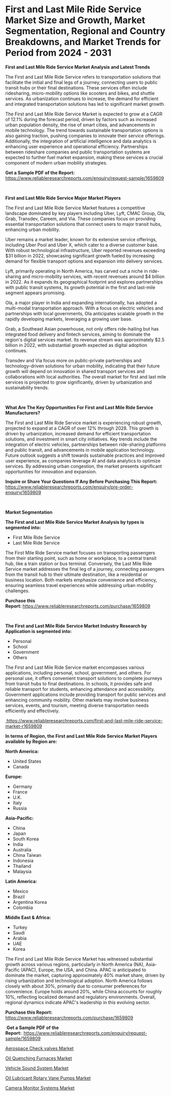 <p><h1>First and Last Mile Ride Service Market Size and Growth, Market Segmentation, Regional and Country Breakdowns, and Market Trends for Period from 2024 -  2031</h1></p><p><strong>First and Last Mile Ride Service Market Analysis and Latest Trends</strong></p>
<p><p>The First and Last Mile Ride Service refers to transportation solutions that facilitate the initial and final legs of a journey, connecting users to public transit hubs or their final destinations. These services often include ridesharing, micro-mobility options like scooters and bikes, and shuttle services. As urbanization continues to increase, the demand for efficient and integrated transportation solutions has led to significant market growth. </p><p>The First and Last Mile Ride Service Market is expected to grow at a CAGR of 12.1% during the forecast period, driven by factors such as increased urban population density, the rise of smart cities, and advancements in mobile technology. The trend towards sustainable transportation options is also gaining traction, pushing companies to innovate their service offerings. Additionally, the integration of artificial intelligence and data analytics is enhancing user experience and operational efficiency. Partnerships between rideshare companies and public transportation systems are expected to further fuel market expansion, making these services a crucial component of modern urban mobility strategies.</p></p>
<p><strong>Get a Sample PDF of the Report:&nbsp;</strong> <a href="https://www.reliableresearchreports.com/enquiry/request-sample/1659809?utm_campaign=33&utm_medium=2&utm_source=Github&utm_content=ia&utm_term=09122024&utm_id=first-and-last-mile-ride-service">https://www.reliableresearchreports.com/enquiry/request-sample/1659809</a></p>
<p>&nbsp;</p>
<p><strong>First and Last Mile Ride Service Major Market Players</strong></p>
<p><p>The First and Last Mile Ride Service Market features a competitive landscape dominated by key players including Uber, Lyft, CMAC Group, Ola, Grab, Transdev, Careem, and Via. These companies focus on providing essential transportation solutions that connect users to major transit hubs, enhancing urban mobility.</p><p>Uber remains a market leader, known for its extensive service offerings, including Uber Pool and Uber X, which cater to a diverse customer base. With robust technological infrastructure, Uber reported revenues exceeding $31 billion in 2022, showcasing significant growth fueled by increasing demand for flexible transport options and expansion into delivery services.</p><p>Lyft, primarily operating in North America, has carved out a niche in ride-sharing and micro-mobility services, with recent revenues around $4 billion in 2022. As it expands its geographical footprint and explores partnerships with public transit systems, its growth potential in the first and last-mile segment appears promising.</p><p>Ola, a major player in India and expanding internationally, has adopted a multi-modal transportation approach. With a focus on electric vehicles and partnerships with local governments, Ola anticipates scalable growth in the rapidly developing markets, leveraging a growing user base.</p><p>Grab, a Southeast Asian powerhouse, not only offers ride-hailing but has integrated food delivery and fintech services, aiming to dominate the region's digital services market. Its revenue stream was approximately $2.5 billion in 2022, with substantial growth expected as digital adoption continues.</p><p>Transdev and Via focus more on public-private partnerships and technology-driven solutions for urban mobility, indicating that their future growth will depend on innovation in shared transport services and collaborations with local authorities. The overall market for first and last mile services is projected to grow significantly, driven by urbanization and sustainability trends.</p></p>
<p>&nbsp;</p>
<p><strong>What Are The Key Opportunities For First and Last Mile Ride Service Manufacturers?</strong></p>
<p><p>The First and Last Mile Ride Service market is experiencing robust growth, projected to expand at a CAGR of over 12% through 2028. This growth is driven by urbanization, increased demand for efficient transportation solutions, and investment in smart city initiatives. Key trends include the integration of electric vehicles, partnerships between ride-sharing platforms and public transit, and advancements in mobile application technology. Future outlook suggests a shift towards sustainable practices and improved user experience, as companies leverage AI and data analytics to optimize services. By addressing urban congestion, the market presents significant opportunities for innovation and expansion.</p></p>
<p><strong>Inquire or Share Your Questions If Any Before Purchasing This Report:</strong> <a href="https://www.reliableresearchreports.com/enquiry/pre-order-enquiry/1659809?utm_campaign=33&utm_medium=2&utm_source=Github&utm_content=ia&utm_term=09122024&utm_id=first-and-last-mile-ride-service">https://www.reliableresearchreports.com/enquiry/pre-order-enquiry/1659809</a></p>
<p>&nbsp;</p>
<p><strong>Market Segmentation</strong></p>
<p><strong>The First and Last Mile Ride Service Market Analysis by types is segmented into:</strong></p>
<p><ul><li>First Mile Ride Service</li><li>Last Mile Ride Service</li></ul></p>
<p><p>The First Mile Ride Service market focuses on transporting passengers from their starting point, such as home or workplace, to a central transit hub, like a train station or bus terminal. Conversely, the Last Mile Ride Service market addresses the final leg of a journey, connecting passengers from the transit hub to their ultimate destination, like a residential or business location. Both markets emphasize convenience and efficiency, ensuring seamless travel experiences while addressing urban mobility challenges.</p></p>
<p><strong>Purchase this Report:&nbsp;</strong><a href="https://www.reliableresearchreports.com/purchase/1659809?utm_campaign=33&utm_medium=2&utm_source=Github&utm_content=ia&utm_term=09122024&utm_id=first-and-last-mile-ride-service">https://www.reliableresearchreports.com/purchase/1659809</a></p>
<p>&nbsp;</p>
<p><strong>The First and Last Mile Ride Service Market Industry Research by Application is segmented into:</strong></p>
<p><ul><li>Personal</li><li>School</li><li>Government</li><li>Others</li></ul></p>
<p><p>The First and Last Mile Ride Service market encompasses various applications, including personal, school, government, and others. For personal use, it offers convenient transport solutions to complete journeys from transit hubs to final destinations. In schools, it provides safe and reliable transport for students, enhancing attendance and accessibility. Government applications include providing transport for public services and enhancing community mobility. Other markets may involve business services, events, and tourism, meeting diverse transportation needs efficiently and effectively.</p></p>
<p><a href="https://www.reliableresearchreports.com/first-and-last-mile-ride-service-market-r1659809?utm_campaign=33&utm_medium=2&utm_source=Github&utm_content=ia&utm_term=09122024&utm_id=first-and-last-mile-ride-service">&nbsp;https://www.reliableresearchreports.com/first-and-last-mile-ride-service-market-r1659809</a></p>
<p><strong>In terms of Region, the First and Last Mile Ride Service Market Players available by Region are:</strong></p>
<p>
    <p> <strong> North America: </strong>
        <ul>
            <li>United States</li>
            <li>Canada</li>
        </ul>
        </p> 
    <p> <strong> Europe: </strong>
        <ul>
            <li>Germany</li>
            <li>France</li>
            <li>U.K.</li>
            <li>Italy</li>
            <li>Russia</li>
        </ul>
        </p> 
    <p> <strong> Asia-Pacific: </strong>
        <ul>
            <li>China</li>
            <li>Japan</li>
            <li>South Korea</li>
            <li>India</li>
            <li>Australia</li>
            <li>China Taiwan</li>
            <li>Indonesia</li>
            <li>Thailand</li>
            <li>Malaysia</li>
        </ul>
        </p> 
    <p> <strong> Latin America: </strong>
        <ul>
            <li>Mexico</li>
            <li>Brazil</li>
            <li>Argentina Korea</li>
            <li>Colombia</li>
        </ul>
        </p> 
    <p> <strong> Middle East & Africa: </strong>
        <ul>
            <li>Turkey</li>
            <li>Saudi</li>
            <li>Arabia</li>
            <li>UAE</li>
            <li>Korea</li>
        </ul>
    </p>
    </p>
<p><p>The First and Last Mile Ride Service Market has witnessed substantial growth across various regions, particularly in North America (NA), Asia-Pacific (APAC), Europe, the USA, and China. APAC is anticipated to dominate the market, capturing approximately 40% market share, driven by rising urbanization and technological adoption. North America follows closely with about 30%, primarily due to consumer preferences for convenience. Europe holds around 20%, while China accounts for roughly 10%, reflecting localized demand and regulatory environments. Overall, regional dynamics indicate APAC's leadership in this evolving sector.</p></p>
<p><strong>Purchase this Report: </strong><a href="https://www.reliableresearchreports.com/purchase/1659809?utm_campaign=33&utm_medium=2&utm_source=Github&utm_content=ia&utm_term=09122024&utm_id=first-and-last-mile-ride-service">https://www.reliableresearchreports.com/purchase/1659809</a></p>
<p>&nbsp;<strong>Get a Sample PDF of the Report:&nbsp;&nbsp;</strong><a href="https://www.reliableresearchreports.com/enquiry/request-sample/1659809?utm_campaign=33&utm_medium=2&utm_source=Github&utm_content=ia&utm_term=09122024&utm_id=first-and-last-mile-ride-service">https://www.reliableresearchreports.com/enquiry/request-sample/1659809</a></p>
<p><strong></strong></p>
<p><p><a href="https://www.linkedin.com/pulse/aerospace-check-valves-market-forecast-key-players-analysis-pccef?utm_campaign=33&utm_medium=2&utm_source=Github&utm_content=ia&utm_term=09122024&utm_id=first-and-last-mile-ride-service">Aerospace Check valves Market</a></p><p><a href="https://github.com/OlenFleming68/Market-Research-Report-List-1/blob/main/oil-quenching-furnaces-market.md?utm_campaign=33&utm_medium=2&utm_source=Github&utm_content=ia&utm_term=09122024&utm_id=first-and-last-mile-ride-service">Oil Quenching Furnaces Market</a></p><p><a href="https://www.linkedin.com/pulse/forecast-of41-cagr-study-vehicle-sound-system-market-analysis-79gdf?utm_campaign=33&utm_medium=2&utm_source=Github&utm_content=ia&utm_term=09122024&utm_id=first-and-last-mile-ride-service">Vehicle Sound System Market</a></p><p><a href="https://github.com/lindaopodray/Market-Research-Report-List-1/blob/main/oil-lubricant-rotary-vane-pumps-market.md?utm_campaign=33&utm_medium=2&utm_source=Github&utm_content=ia&utm_term=09122024&utm_id=first-and-last-mile-ride-service">Oil Lubricant Rotary Vane Pumps Market</a></p><p><a href="https://www.linkedin.com/pulse/camera-monitor-systems-market-size-share-analysis-2024-2031-naknf?utm_campaign=33&utm_medium=2&utm_source=Github&utm_content=ia&utm_term=09122024&utm_id=first-and-last-mile-ride-service">Camera Monitor Systems Market</a></p></p>